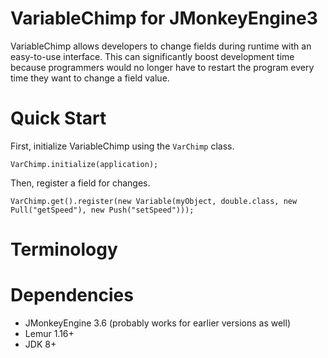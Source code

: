# VariableChimp for JMonkeyEngine3
VariableChimp allows developers to change fields during runtime with an easy-to-use interface. This can significantly boost development time because programmers would no longer have to restart the program every time they want to change a field value.

# Quick Start
First, initialize VariableChimp using the `VarChimp` class.
```
VarChimp.initialize(application);
```
Then, register a field for changes.
```
VarChimp.get().register(new Variable(myObject, double.class, new Pull("getSpeed"), new Push("setSpeed")));
```

# Terminology


# Dependencies
* JMonkeyEngine 3.6 (probably works for earlier versions as well)
* Lemur 1.16+
* JDK 8+
